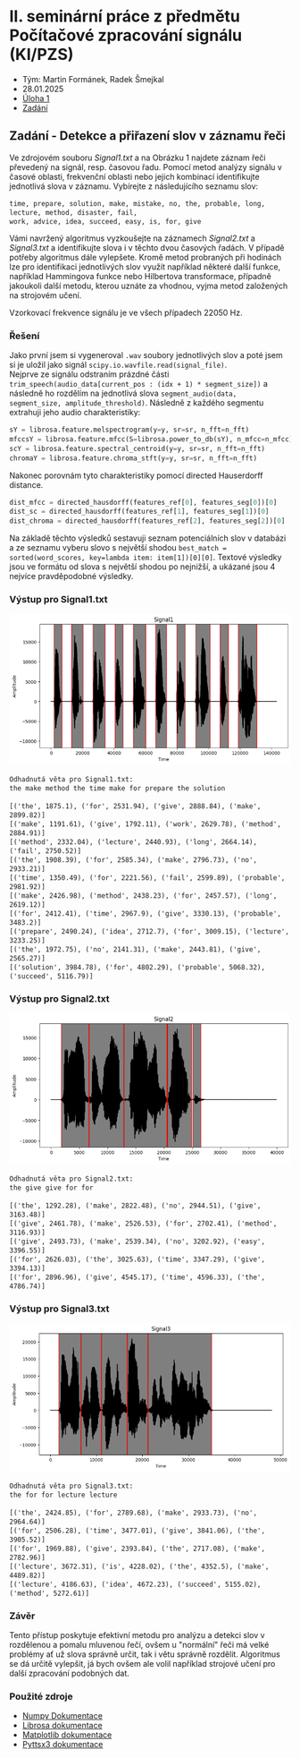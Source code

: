 # II. seminární práce z předmětu Počítačové zpracování signálu (KI/PZS)

- Tým: Martin Formánek, Radek Šmejkal
- 28.01.2025
- [Úloha 1](sem.ipynb)
- [Zadání](SeminarniPrace-II.pdf)

## Zadání - Detekce a přiřazení slov v záznamu řeči

Ve zdrojovém souboru _Signal1.txt_ a na Obrázku 1 najdete záznam řeči převedený na signál,
resp. časovou řadu. Pomocí metod analýzy signálu v časové oblasti, frekvenční oblasti nebo
jejich kombinací identifikujte jednotlivá slova v záznamu. Vybírejte z následujícího seznamu
slov:

```text
time, prepare, solution, make, mistake, no, the, probable, long, lecture, method, disaster, fail,
work, advice, idea, succeed, easy, is, for, give
```

Vámi navržený algoritmus vyzkoušejte na záznamech _Signal2.txt_ a _Signal3.txt_ a identifikujte
slova i v těchto dvou časových řadách. V případě potřeby algoritmus dále vylepšete. Kromě
metod probraných při hodinách lze pro identifikaci jednotlivých slov využít například některé
další funkce, například Hammingova funkce nebo Hilbertova transformace, případně jakoukoli
další metodu, kterou uznáte za vhodnou, vyjma metod založených na strojovém učení.

Vzorkovací frekvence signálu je ve všech případech 22050 Hz.

### Řešení

Jako první jsem si vygeneroval `.wav` soubory jednotlivých slov a poté jsem si je uložil jako signál `scipy.io.wavfile.read(signal_file)`.  
Nejprve ze signálu odstraním prázdné části `trim_speech(audio_data[current_pos : (idx + 1) * segment_size])` a následně ho rozdělím na jednotlivá slova `segment_audio(data, segment_size, amplitude_threshold)`. Následně z každého segmentu extrahuji jeho audio charakteristiky:

```py
sY = librosa.feature.melspectrogram(y=y, sr=sr, n_fft=n_fft)
mfccsY = librosa.feature.mfcc(S=librosa.power_to_db(sY), n_mfcc=n_mfcc)
scY = librosa.feature.spectral_centroid(y=y, sr=sr, n_fft=n_fft)
chromaY = librosa.feature.chroma_stft(y=y, sr=sr, n_fft=n_fft)
```

Nakonec porovnám tyto charakteristiky pomocí directed Hauserdorff distance.

```py
dist_mfcc = directed_hausdorff(features_ref[0], features_seg[0])[0]
dist_sc = directed_hausdorff(features_ref[1], features_seg[1])[0]
dist_chroma = directed_hausdorff(features_ref[2], features_seg[2])[0]
```

Na základě těchto výsledků sestavuji seznam potenciálních slov v databázi a ze seznamu vyberu slovo s největší shodou `best_match = sorted(word_scores, key=lambda item: item[1])[0][0]`. Textové výsledky jsou ve formátu od slova s největší shodou po nejnižší, a ukázané jsou 4 nejvíce pravděpodobné výsledky.

### Výstup pro Signal1.txt

![Graf slov v signálu 1.](img/signal1.png)

```text
Odhadnutá věta pro Signal1.txt:
the make method the time make for prepare the solution

[('the', 1875.1), ('for', 2531.94), ('give', 2888.84), ('make', 2899.82)]
[('make', 1191.61), ('give', 1792.11), ('work', 2629.78), ('method', 2884.91)]
[('method', 2332.04), ('lecture', 2440.93), ('long', 2664.14), ('fail', 2750.52)]
[('the', 1908.39), ('for', 2585.34), ('make', 2796.73), ('no', 2933.21)]
[('time', 1350.49), ('for', 2221.56), ('fail', 2599.89), ('probable', 2981.92)]
[('make', 2426.98), ('method', 2438.23), ('for', 2457.57), ('long', 2619.12)]
[('for', 2412.41), ('time', 2967.9), ('give', 3330.13), ('probable', 3483.2)]
[('prepare', 2490.24), ('idea', 2712.7), ('for', 3009.15), ('lecture', 3233.25)]
[('the', 1972.75), ('no', 2141.31), ('make', 2443.81), ('give', 2565.27)]
[('solution', 3984.78), ('for', 4802.29), ('probable', 5068.32), ('succeed', 5116.79)]
```

### Výstup pro Signal2.txt

![Graf slov v signálu 2.](img/signal2.png)

```text
Odhadnutá věta pro Signal2.txt:
the give give for for

[('the', 1292.28), ('make', 2822.48), ('no', 2944.51), ('give', 3163.48)]
[('give', 2461.78), ('make', 2526.53), ('for', 2702.41), ('method', 3116.93)]
[('give', 2493.73), ('make', 2539.34), ('no', 3202.92), ('easy', 3396.55)]
[('for', 2626.03), ('the', 3025.63), ('time', 3347.29), ('give', 3394.13)]
[('for', 2896.96), ('give', 4545.17), ('time', 4596.33), ('the', 4786.74)]
```

### Výstup pro Signal3.txt

![Graf slov v signálu3.](img/signal3.png)

```text
Odhadnutá věta pro Signal3.txt:
the for for lecture lecture

[('the', 2424.85), ('for', 2789.68), ('make', 2933.73), ('no', 2964.64)]
[('for', 2506.28), ('time', 3477.01), ('give', 3841.06), ('the', 3905.52)]
[('for', 1969.88), ('give', 2393.84), ('the', 2717.08), ('make', 2782.96)]
[('lecture', 3672.31), ('is', 4228.02), ('the', 4352.5), ('make', 4489.82)]
[('lecture', 4186.63), ('idea', 4672.23), ('succeed', 5155.02), ('method', 5272.61)]
```

### Závěr

Tento přístup poskytuje efektivní metodu pro analýzu a detekci slov v rozdělenou a pomalu mluvenou řečí, ovšem u "normální" řeči má velké problémy ať už slova správně určit, tak i větu správně rozdělit. Algoritmus se dá určitě vylepšit, já bych ovšem ale volil například strojové učení pro další zpracování podobných dat.

### Použité zdroje

- [Numpy Dokumentace](https://numpy.org/doc/)
- [Librosa dokumentace](https://librosa.org/doc/latest/index.html)
- [Matplotlib dokumentace](https://matplotlib.org/3.5.3/api/_as_gen/matplotlib.pyplot.html)
- [Pyttsx3 dokumentace](https://pyttsx3.readthedocs.io/en/latest/)
